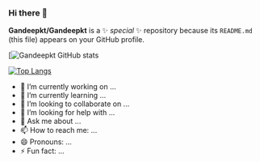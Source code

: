 ### Hi there 👋


**Gandeepkt/Gandeepkt** is a ✨ _special_ ✨ repository because its `README.md` (this file) appears on your GitHub profile.

[![Gandeepkt GitHub stats](https://github-readme-stats.vercel.app/api?username=Gandeepkt&show_icons=true&theme=radical)


[![Top Langs](https://github-readme-stats.vercel.app/api/top-langs/?username=Gandeepkt&show_icons=true&theme=radical)](https://github.com/Gandeepkt)

- 🔭 I’m currently working on ...
- 🌱 I’m currently learning ...
- 👯 I’m looking to collaborate on ...
- 🤔 I’m looking for help with ...
- 💬 Ask me about ...
- 📫 How to reach me: ...
- 😄 Pronouns: ...
- ⚡ Fun fact: ...

